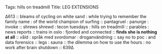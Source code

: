 Tags:  hills on treadmill
Title: LEG EXTENSIONS 
  
∆613 :: bleams of cycling on white sand : while trying to remember the family name : of the world champion of surfing :: pantagruel : panurge : invoke :: shrews shrewd : tecon tuesdays : hills on treadmill :: parables : news reports :: trains in oslo : fjorded and connected ::  **finds she is nothing at all** :: våld : språk med svordomar : droganvändning :: say no to poc : and data forensics :: legs : sauna :: the dilemma on how to use the hours : no work after brain shutdown :: 639∆